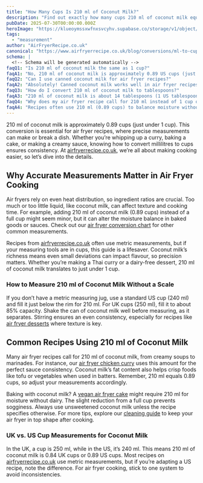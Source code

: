 ```yaml
---
title: "How Many Cups Is 210 ml of Coconut Milk?"
description: "Find out exactly how many cups 210 ml of coconut milk equals for perfect air fryer recipes every time. No more guesswork!"
pubDate: 2025-07-30T00:00:00.000Z
heroImage: "https://klueoymssxwfnxsvcyhv.supabase.co/storage/v1/object/public/Shmucket/how-many-cups-is-210-ml-of-coconut-milk.webp"
tags:
  - "measurement"
author: "AirFryerRecipe.co.uk"
canonical: "https://www.airfryerrecipe.co.uk/blog/conversions/ml-to-cups/how-many-cups-is-210-ml-of-coconut-milk"
schema: |
  <!-- Schema will be generated automatically -->
faqQ1: "Is 210 ml of coconut milk the same as 1 cup?"
faqA1: "No, 210 ml of coconut milk is approximately 0.89 US cups (just under 1 cup). UK cups are slightly larger (250 ml), making 210 ml about 0.84 UK cups. Always check your recipe’s measurement system for accuracy."
faqQ2: "Can I use canned coconut milk for air fryer recipes?"
faqA2: "Absolutely! Canned coconut milk works well in air fryer recipes, but shake it thoroughly before measuring. Its rich texture enhances sauces, marinades, and even baked goods. Just remember 210 ml equals roughly 0.89 cups."
faqQ3: "How do I convert 210 ml of coconut milk to tablespoons?"
faqA3: "210 ml of coconut milk is about 14 tablespoons (1 US tablespoon = 15 ml). This is handy for smaller adjustments in dressings or glazes. For air fryer recipes, stick to cups or millilitres for larger quantities."
faqQ4: "Why does my air fryer recipe call for 210 ml instead of 1 cup of coconut milk?"
faqA4: "Recipes often use 210 ml (0.89 cups) to balance moisture without making dishes too wet. Air fryers circulate hot air, so precise liquid amounts prevent sogginess. It’s a chef’s trick for perfect texture every time."
---
```

<p>210 ml of coconut milk is approximately 0.89 cups (just under 1 cup). This conversion is essential for air fryer recipes, where precise measurements can make or break a dish. Whether you’re whipping up a curry, baking a cake, or making a creamy sauce, knowing how to convert millilitres to cups ensures consistency. At <a href=https://www.airfryerrecipe.co.uk>airfryerrecipe.co.uk</a>, we’re all about making cooking easier, so let’s dive into the details.</p>

<h2>Why Accurate Measurements Matter in Air Fryer Cooking</h2>  
<p>Air fryers rely on even heat distribution, so ingredient ratios are crucial. Too much or too little liquid, like coconut milk, can affect texture and cooking time. For example, adding 210 ml of coconut milk (0.89 cups) instead of a full cup might seem minor, but it can alter the moisture balance in baked goods or sauces. Check out our <a href=https://www.airfryerrecipe.co.uk/air-fryer-conversion-chart>air fryer conversion chart</a> for other common measurements.</p>  

<p>Recipes from <a href=https://www.airfryerrecipe.co.uk/recipes>airfryerrecipe.co.uk</a> often use metric measurements, but if your measuring tools are in cups, this guide is a lifesaver. Coconut milk’s richness means even small deviations can impact flavour, so precision matters. Whether you’re making a Thai curry or a dairy-free dessert, 210 ml of coconut milk translates to just under 1 cup.</p>  

<h3>How to Measure 210 ml of Coconut Milk Without a Scale</h3>  
<p>If you don’t have a metric measuring jug, use a standard US cup (240 ml) and fill it just below the rim for 210 ml. For UK cups (250 ml), fill it to about 85% capacity. Shake the can of coconut milk well before measuring, as it separates. Stirring ensures an even consistency, especially for recipes like <a href=https://www.airfryerrecipe.co.uk/recipe-category/dessert>air fryer desserts</a> where texture is key.</p>  

<h2>Common Recipes Using 210 ml of Coconut Milk</h2>  
<p>Many air fryer recipes call for 210 ml of coconut milk, from creamy soups to marinades. For instance, our <a href=https://www.airfryerrecipe.co.uk/recipe-category/chicken>air fryer chicken curry</a> uses this amount for the perfect sauce consistency. Coconut milk’s fat content also helps crisp foods like tofu or vegetables when used in batters. Remember, 210 ml equals 0.89 cups, so adjust your measurements accordingly.</p>  

<p>Baking with coconut milk? A <a href=https://www.airfryerrecipe.co.uk/recipe-category/cakes>vegan air fryer cake</a> might require 210 ml for moisture without dairy. The slight reduction from a full cup prevents sogginess. Always use unsweetened coconut milk unless the recipe specifies otherwise. For more tips, explore our <a href=https://www.airfryerrecipe.co.uk/air-fryer-cleaner>cleaning guide</a> to keep your air fryer in top shape after cooking.</p>  

<h3>UK vs. US Cup Measurements for Coconut Milk</h3>  
<p>In the UK, a cup is 250 ml, while in the US, it’s 240 ml. This means 210 ml of coconut milk is 0.84 UK cups or 0.89 US cups. Most recipes on <a href=https://www.airfryerrecipe.co.uk>airfryerrecipe.co.uk</a> use metric measurements, but if you’re adapting a US recipe, note the difference. For air fryer cooking, stick to one system to avoid inconsistencies.</p>
